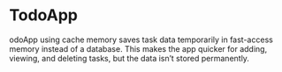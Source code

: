 # TodoApp

odoApp using cache memory saves task data temporarily in fast-access memory instead of a database. This makes the app quicker for adding, viewing, and deleting tasks, but the data isn’t stored permanently.
